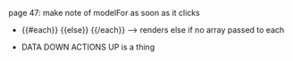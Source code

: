 page 47: make note of modelFor as soon as it clicks

- {{#each}} {{else}} {{/each}} --> renders else if no array passed to each


- DATA DOWN ACTIONS UP is a thing